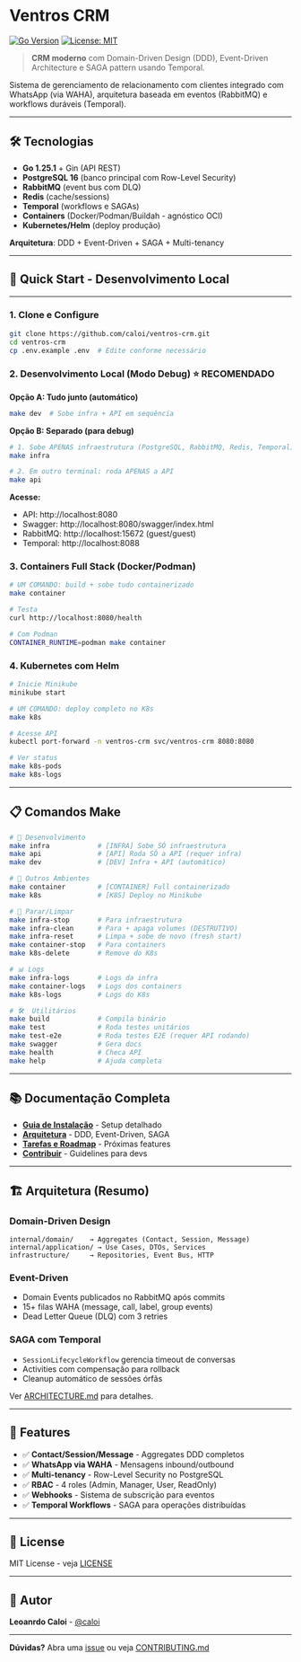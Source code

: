 # Ventros CRM

[![Go Version](https://img.shields.io/badge/Go-1.25.1-blue.svg)](https://golang.org)
[![License: MIT](https://img.shields.io/badge/License-MIT-yellow.svg)](https://opensource.org/licenses/MIT)

> **CRM moderno** com Domain-Driven Design (DDD), Event-Driven Architecture e SAGA pattern usando Temporal.

Sistema de gerenciamento de relacionamento com clientes integrado com WhatsApp (via WAHA), arquitetura baseada em eventos (RabbitMQ) e workflows duráveis (Temporal).

---

## 🛠️ Tecnologias

- **Go 1.25.1** + Gin (API REST)
- **PostgreSQL 16** (banco principal com Row-Level Security)
- **RabbitMQ** (event bus com DLQ)
- **Redis** (cache/sessions)
- **Temporal** (workflows e SAGAs)
- **Containers** (Docker/Podman/Buildah - agnóstico OCI)
- **Kubernetes/Helm** (deploy produção)

**Arquitetura**: DDD + Event-Driven + SAGA + Multi-tenancy

---

## 🚀 Quick Start - Desenvolvimento Local

---

### 1. Clone e Configure
```bash
git clone https://github.com/caloi/ventros-crm.git
cd ventros-crm
cp .env.example .env  # Edite conforme necessário
```

### 2. Desenvolvimento Local (Modo Debug) ⭐ RECOMENDADO

**Opção A: Tudo junto (automático)**
```bash
make dev  # Sobe infra + API em sequência
```

**Opção B: Separado (para debug)**
```bash
# 1. Sobe APENAS infraestrutura (PostgreSQL, RabbitMQ, Redis, Temporal)
make infra

# 2. Em outro terminal: roda APENAS a API
make api
```

**Acesse:**
- API: http://localhost:8080
- Swagger: http://localhost:8080/swagger/index.html
- RabbitMQ: http://localhost:15672 (guest/guest)
- Temporal: http://localhost:8088

### 3. Containers Full Stack (Docker/Podman)
```bash
# UM COMANDO: build + sobe tudo containerizado
make container

# Testa
curl http://localhost:8080/health

# Com Podman
CONTAINER_RUNTIME=podman make container
```

### 4. Kubernetes com Helm
```bash
# Inicie Minikube
minikube start

# UM COMANDO: deploy completo no K8s
make k8s

# Acesse API
kubectl port-forward -n ventros-crm svc/ventros-crm 8080:8080

# Ver status
make k8s-pods
make k8s-logs
```

---

## 📋 Comandos Make

```bash
# 🚀 Desenvolvimento
make infra            # [INFRA] Sobe SÓ infraestrutura
make api              # [API] Roda SÓ a API (requer infra)
make dev              # [DEV] Infra + API (automático)

# 🐳 Outros Ambientes
make container        # [CONTAINER] Full containerizado
make k8s              # [K8S] Deploy no Minikube

# 🛑 Parar/Limpar
make infra-stop       # Para infraestrutura
make infra-clean      # Para + apaga volumes (DESTRUTIVO)
make infra-reset      # Limpa + sobe de novo (fresh start)
make container-stop   # Para containers
make k8s-delete       # Remove do K8s

# 📊 Logs
make infra-logs       # Logs da infra
make container-logs   # Logs dos containers
make k8s-logs         # Logs do K8s

# 🛠️  Utilitários
make build            # Compila binário
make test             # Roda testes unitários
make test-e2e         # Roda testes E2E (requer API rodando)
make swagger          # Gera docs
make health           # Checa API
make help             # Ajuda completa
```

---

## 📚 Documentação Completa

- **[Guia de Instalação](guides/getting-started/)** - Setup detalhado
- **[Arquitetura](ARCHITECTURE.md)** - DDD, Event-Driven, SAGA
- **[Tarefas e Roadmap](TASKS.md)** - Próximas features
- **[Contribuir](CONTRIBUTING.md)** - Guidelines para devs

---

## 🏗️ Arquitetura (Resumo)

### Domain-Driven Design
```
internal/domain/    → Aggregates (Contact, Session, Message)
internal/application/ → Use Cases, DTOs, Services
infrastructure/     → Repositories, Event Bus, HTTP
```

### Event-Driven
- Domain Events publicados no RabbitMQ após commits
- 15+ filas WAHA (message, call, label, group events)
- Dead Letter Queue (DLQ) com 3 retries

### SAGA com Temporal
- `SessionLifecycleWorkflow` gerencia timeout de conversas
- Activities com compensação para rollback
- Cleanup automático de sessões órfãs

Ver [ARCHITECTURE.md](ARCHITECTURE.md) para detalhes.

---

## 🔐 Features

- ✅ **Contact/Session/Message** - Aggregates DDD completos
- ✅ **WhatsApp via WAHA** - Mensagens inbound/outbound
- ✅ **Multi-tenancy** - Row-Level Security no PostgreSQL
- ✅ **RBAC** - 4 roles (Admin, Manager, User, ReadOnly)
- ✅ **Webhooks** - Sistema de subscrição para eventos
- ✅ **Temporal Workflows** - SAGA para operações distribuídas

---

## 📄 License

MIT License - veja [LICENSE](LICENSE)

---

## 👥 Autor

**Leoanrdo Caloi** - [@caloi](https://github.com/leonardocaloi)

---

**Dúvidas?** Abra uma [issue](https://github.com/caloi/ventros-crm/issues) ou veja [CONTRIBUTING.md](CONTRIBUTING.md)
